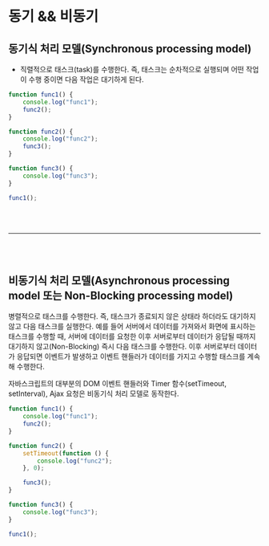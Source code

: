 # 동기 && 비동기

## 동기식 처리 모델(Synchronous processing model)

-   직렬적으로 태스크(task)를 수행한다. 즉, 태스크는 순차적으로 실행되며 어떤 작업이 수행 중이면 다음 작업은 대기하게 된다.

```js
function func1() {
    console.log("func1");
    func2();
}

function func2() {
    console.log("func2");
    func3();
}

function func3() {
    console.log("func3");
}

func1();
```

<br /><br />

---

<br /><br />

## 비동기식 처리 모델(Asynchronous processing model 또는 Non-Blocking processing model)

병렬적으로 태스크를 수행한다. 즉, 태스크가 종료되지 않은 상태라 하더라도 대기하지 않고 다음 태스크를 실행한다. 예를 들어 서버에서 데이터를 가져와서 화면에 표시하는 태스크를 수행할 때, 서버에 데이터를 요청한 이후 서버로부터 데이터가 응답될 때까지 대기하지 않고(Non-Blocking) 즉시 다음 태스크를 수행한다. 이후 서버로부터 데이터가 응답되면 이벤트가 발생하고 이벤트 핸들러가 데이터를 가지고 수행할 태스크를 계속해 수행한다.

자바스크립트의 대부분의 DOM 이벤트 핸들러와 Timer 함수(setTimeout, setInterval), Ajax 요청은 비동기식 처리 모델로 동작한다.

```js
function func1() {
    console.log("func1");
    func2();
}

function func2() {
    setTimeout(function () {
        console.log("func2");
    }, 0);

    func3();
}

function func3() {
    console.log("func3");
}

func1();
```
